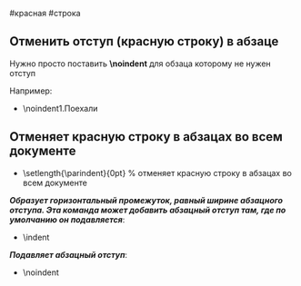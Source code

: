#красная #строка

## Отменить отступ (красную строку) в абзаце

Нужно просто поставить **\noindent** для обзаца которому не нужен отступ

Например:

- \noindent1.Поехали

## Отменяет красную строку в абзацах во всем документе

- \setlength{\parindent}{0pt}  % отменяет красную строку в абзацах во всем документе

***Образует горизонтальный промежуток, равный ширине абзацного отступа. Эта команда может добавить абзацный отступ там, где по умолчанию он подавляется***:

- \indent

***Подавляет абзацный отступ***:

- \noindent